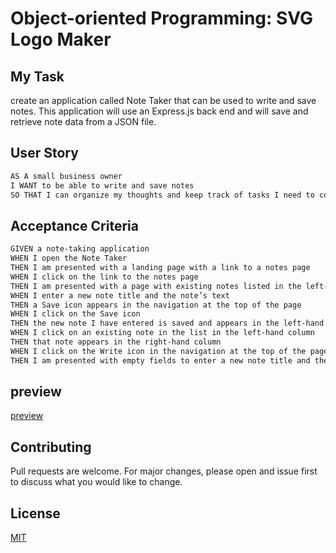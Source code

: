 # Object-oriented Programming: SVG Logo Maker

## My Task

 create an application called Note Taker that can be used to write and save notes. This application will use an Express.js back end and will save and retrieve note data from a JSON file.



## User Story

```md
AS A small business owner
I WANT to be able to write and save notes
SO THAT I can organize my thoughts and keep track of tasks I need to complete

```

## Acceptance Criteria

```md
GIVEN a note-taking application
WHEN I open the Note Taker
THEN I am presented with a landing page with a link to a notes page
WHEN I click on the link to the notes page
THEN I am presented with a page with existing notes listed in the left-hand column, plus empty fields to enter a new note title and the note’s text in the right-hand column
WHEN I enter a new note title and the note’s text
THEN a Save icon appears in the navigation at the top of the page
WHEN I click on the Save icon
THEN the new note I have entered is saved and appears in the left-hand column with the other existing notes
WHEN I click on an existing note in the list in the left-hand column
THEN that note appears in the right-hand column
WHEN I click on the Write icon in the navigation at the top of the page
THEN I am presented with empty fields to enter a new note title and the note’s text in the right-hand column

```
## preview
[preview](https://www.awesomescreenshot.com/image/40949179?key=07b8747153cccab052915d4231c799eb)



## Contributing
Pull requests are welcome. For major changes, please open and issue first to discuss what you would like to change.


## License
[MIT](https://choosealicense.com/licenses/mit/)



